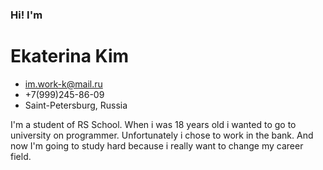 ### Hi! I'm
# Ekaterina Kim

- <im.work-k@mail.ru>
- +7(999)245-86-09
- Saint-Petersburg, Russia

I'm a student of RS School. When i was 18 years old i wanted to go to university on programmer. Unfortunately i chose to work in the bank. And now I'm going to study hard because i really want to change my career field. 